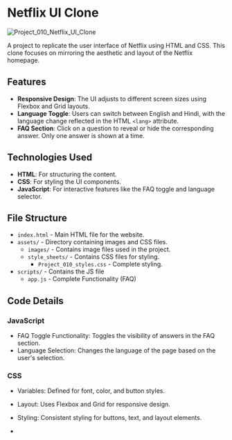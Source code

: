 # Netflix UI Clone

![Project_010_Netflix_UI_Clone](https://github.com/user-attachments/assets/1cd009f6-d7da-455d-a1ba-57b63afda75d)

A project to replicate the user interface of Netflix using HTML and CSS. This clone focuses on mirroring the aesthetic and layout of the Netflix homepage.

## Features
- **Responsive Design**: The UI adjusts to different screen sizes using Flexbox and Grid layouts.
- **Language Toggle**: Users can switch between English and Hindi, with the language change reflected in the HTML `<lang>` attribute.
- **FAQ Section**: Click on a question to reveal or hide the corresponding answer. Only one answer is shown at a time.

## Technologies Used
- **HTML**: For structuring the content.
- **CSS**: For styling the UI components.
- **JavaScript**: For interactive features like the FAQ toggle and language selector.

## File Structure
- `index.html` - Main HTML file for the website.
- `assets/` - Directory containing images and CSS files.
  - `images/` - Contains image files used in the project.
  - `style_sheets/` - Contains CSS files for styling.
    - `Project_010_styles.css` - Complete styling.
- `scripts/` - Contains the JS file
    - `app.js` - Complete Functionality (FAQ)

## Code Details
### JavaScript
- FAQ Toggle Functionality: Toggles the visibility of answers in the FAQ section.
- Language Selection: Changes the language of the page based on the user's selection.
### CSS
- Variables: Defined for font, color, and button styles.
- Layout: Uses Flexbox and Grid for responsive design.
- Styling: Consistent styling for buttons, text, and layout elements.

- 

